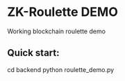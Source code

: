 # ZK-Roulette DEMO 
 
Working blockchain roulette demo 
 
## Quick start: 
cd backend 
python roulette_demo.py 
